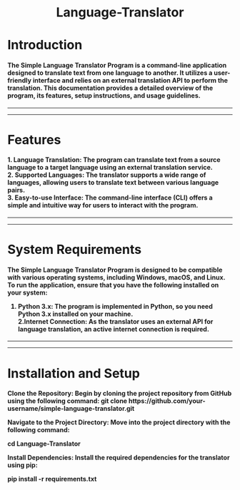 <h1 align="center">Language-Translator</h1>
<h1>Introduction</h1>
<h4>The Simple Language Translator Program is a command-line application designed to translate text from one language to another. It utilizes a user-friendly interface and relies on an external translation API to perform the translation. This documentation provides a detailed overview of the program, its features, setup instructions, and usage guidelines.

</h4>
<hr>
<hr>
<h1>Features
</h1>
<h4>
  1. Language Translation: The program can translate text from a source language to a target language using an external translation service.
<br>
  2. Supported Languages: The translator supports a wide range of languages, allowing users to translate text between various language pairs.
<br>
  3. Easy-to-use Interface: The command-line interface (CLI) offers a simple and intuitive way for users to interact with the program.

</h4>
<hr>
<hr>

<h1>System Requirements
</h1>
<h4>
The Simple Language Translator Program is designed to be compatible with various operating systems, including Windows, macOS, and Linux. To run the application, ensure that you have the following installed on your system:

1. Python 3.x: The program is implemented in Python, so you need Python 3.x installed on your machine.
    <br>
2.Internet Connection: As the translator uses an external API for language translation, an active internet connection is required.
</h4>
<hr>
<hr>

<h1>Installation and Setup
</h1>
<h4>
  Clone the Repository: Begin by cloning the project repository from GitHub using the following command:
git clone https://github.com/your-username/simple-language-translator.git

  
Navigate to the Project Directory: Move into the project directory with the following command:

cd Language-Translator


Install Dependencies: Install the required dependencies for the translator using pip:

pip install -r requirements.txt
</h4>

